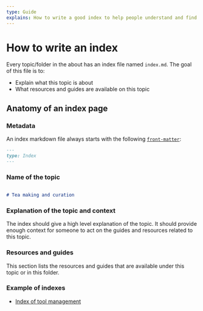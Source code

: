 ```yaml
---
type: Guide
explains: How to write a good index to help people understand and find their way around information
---
```


# How to write an index

Every topic/folder in the about has an index file named `index.md`. The goal of this file is to:

* Explain what this topic is about
* What resources and guides are available on this topic

## Anatomy of an index page

### Metadata

An index markdown file always starts with the following [`front-matter`](https://jekyllrb.com/docs/front-matter/):

```markdown
---
type: Index
---
```

### Name of the topic

```markdown

# Tea making and curation

```

### Explanation of the topic and context

The index should give a high level explanation of the topic. It should provide enough context for someone to act on the guides and resources related to this topic.

### Resources and guides

This section lists the resources and guides that are available under this topic or in this folder.

### Example of indexes

* [Index of tool management](../tool-management/index.md)
